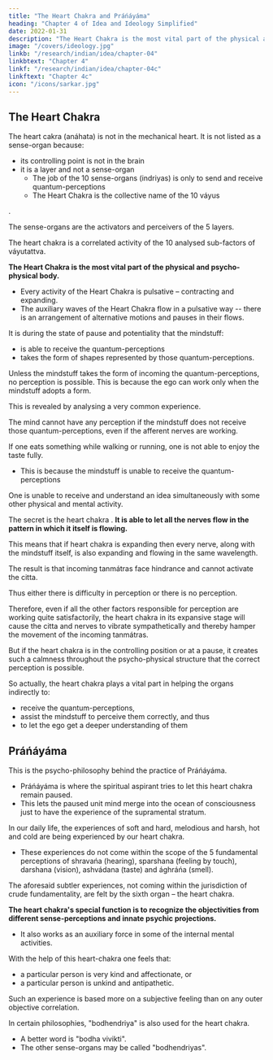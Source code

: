 ```yaml
---
title: "The Heart Chakra and Práńáyáma"
heading: "Chapter 4 of Idea and Ideology Simplified"
date: 2022-01-31
description: "The Heart Chakra is the most vital part of the physical and psycho-physical body"
image: "/covers/ideology.jpg"
linkb: "/research/indian/idea/chapter-04"
linkbtext: "Chapter 4"
linkf: "/research/indian/idea/chapter-04c"
linkftext: "Chapter 4c"
icon: "/icons/sarkar.jpg"
---
```



## The Heart Chakra

The <!-- position of práńendriya is in the --> heart cakra (anáhata) is not in the mechanical heart.  <!-- which palpitates but in the yogic centre of heart, that is, in the middle point of the  cakra. --> It <!-- Práńendriya --> is not listed as a sense-organ <!-- (indriya) --> because:
- its <!-- , not only because its site or --> controlling point is not in the brain
- it is a layer and not a sense-organ
  - The job of the 10 sense-organs (indriyas) is only to send and receive <!-- perceive --> quantum-perceptions
  - The Heart Chakra is the collective name of the 10 váyus
<!-- , but in the heart chakra.  different from that of other indriyas, but for another reason as well.  -->

<!-- tattvas -->. 


<!-- , comes under the category of tattvas. -->

The sense-organs <!--  Indriyas, therefore, --> are the activators and perceivers of the 5 layers. 

The heart chakra <!-- bhútatattvas, and práńendriya is more or less --> is a correlated activity of the 10 analysed sub-factors of váyutattva.

<!-- Práńendriya --> 

**The Heart Chakra is the most vital part of the physical and psycho-physical body.** 
- Every activity of the Heart Chakra is pulsative – contracting and expanding<!-- (saḿkoca-vikáshii) -->.
- The auxiliary waves of the Heart Chakra flow in a pulsative way -- there is an arrangement of alternative motions and pauses in their flows. 

It is during the state of pause and potentiality that the mindstuff:
- is able to receive the quantum-perceptions<!--  tanmátras -->
- takes the form of shapes represented by those quantum-perceptions<!-- tanmátras -->.

Unless the mindstuff <!-- citta --> takes the form of incoming the quantum-perceptions, <!-- tanmátras --> no perception is possible. This is because the ego can work only when the mindstuff <!-- citta --> adopts a form.



This is revealed by analysing a very common experience. 

The mind cannot have any perception if the mindstuff does not receive those quantum-perceptions, even if the afferent nerves are working.

If one eats something while walking or running, one is not able to enjoy the taste fully. 
- This is because the mindstuff is unable to receive the quantum-perceptions


One is unable to receive and understand an idea <!-- bháva (idea) --> simultaneously with some other physical and mental activity. 

The secret is the heart chakra <!-- práńendriya -->. **It is able to let all the nerves flow in the pattern in which it itself is flowing.** 

This means that if heart chakra is expanding then  <!-- stage and not in the contracting one, --> every nerve, along with the mindstuff itself, is also expanding and flowing in the same wavelength. 

The result is that incoming tanmátras face hindrance and cannot activate the citta. 

Thus either there is difficulty in perception or there is no perception. 

Therefore, even if all the other factors responsible for perception are working quite satisfactorily, the heart chakra in its expansive stage will cause the citta and nerves to vibrate sympathetically and thereby hamper the movement of the incoming tanmátras. 

But if the heart chakra is in the controlling position or at a pause, it creates such a calmness throughout the psycho-physical structure that the correct perception is possible. 

So actually, the heart chakra plays a vital part in helping the organs indirectly to:
- receive the quantum-perceptions<!--  tanmátras -->, 
- assist the mindstuff to perceive them correctly, and thus
- to let the ego get a deeper understanding of them<!-- have a cognition in that connection. -->


## Práńáyáma

This is the psycho-philosophy behind the practice of Práńáyáma. 
- Práńáyáma is where the spiritual aspirant <!-- sádhaka --> tries to let this heart chakra remain paused. 
- This lets the paused unit mind merge into the ocean of consciousness just to have the experience of the supramental stratum.

In our daily life, the experiences of soft and hard, melodious and harsh, hot and cold are being experienced by our heart chakra. 
- These experiences do not come within the scope of the 5 fundamental perceptions of shravańa (hearing), sparshana (feeling by touch), darshana (vision), ashvádana (taste) and ághráńa (smell).

The aforesaid subtler experiences, not coming within the jurisdiction of crude fundamentality, are felt by the sixth organ – the heart chakra.

**The heart chakra's special function is to recognize the objectivities from different sense-perceptions and innate psychic projections.** 
- It also works as an auxiliary force in some of the internal mental activities. 

With the help of this heart-chakra <!-- práńendriya --> one feels that:
- a particular person is very kind and affectionate, or
- a particular person is unkind and antipathetic. 

Such an experience is based more on a subjective feeling than on any outer objective correlation.

In certain philosophies, "bodhendriya" is also used for the heart chakra. 
- A better word is <!--  for expressing the essence of this indriya shall be --> "bodha vivikti". 
- The other sense-organs<!--  indriyas --> may be called "bodhendriyas".
